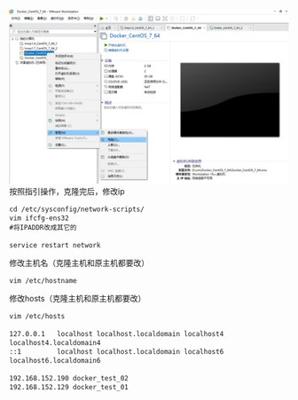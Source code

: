 ![](../../images/克隆.jpg)
按照指引操作，克隆完后，修改ip
```
cd /etc/sysconfig/network-scripts/
vim ifcfg-ens32
#将IPADDR改成其它的

service restart network
```
修改主机名（克隆主机和原主机都要改）
```
vim /etc/hostname
```
修改hosts（克隆主机和原主机都要改）
```
vim /etc/hosts

127.0.0.1   localhost localhost.localdomain localhost4 localhost4.localdomain4
::1         localhost localhost.localdomain localhost6 localhost6.localdomain6
 
192.168.152.190 docker_test_02
192.168.152.129 docker_test_01
```